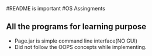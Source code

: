 #README is important
#OS Assingments
## All the programs for learning purpose
* Page.jar is simple command line interface(NO GUI)
* Did not follow the OOPS concepts while implementing.
